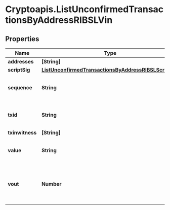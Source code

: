 # Cryptoapis.ListUnconfirmedTransactionsByAddressRIBSLVin

## Properties

Name | Type | Description | Notes
------------ | ------------- | ------------- | -------------
**addresses** | **[String]** |  | 
**scriptSig** | [**ListUnconfirmedTransactionsByAddressRIBSLScriptSig**](ListUnconfirmedTransactionsByAddressRIBSLScriptSig.md) |  | 
**sequence** | **String** | Represents the script sequence number. | 
**txid** | **String** | Represents the reference transaction identifier. | 
**txinwitness** | **[String]** |  | 
**value** | **String** | Represents the sent/received amount. | 
**vout** | **Number** | Defines the vout of the transaction output, i.e. which output to spend. | [optional] 


